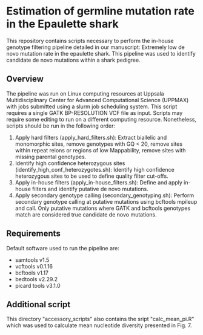 # Estimation of germline mutation rate in the Epaulette shark

This repository contains scripts necessary to perform the in-house genotype filtering pipeline detailed in our manuscript:
Extremely low de novo mutation rate in the epaulette shark. This pipeline was used to identify candidate de novo mutations within a shark pedigree.

## Overview
The pipeline was run on Linux computing resources at Uppsala Multidisciplinary Center for Advanced Computational Science (UPPMAX) with jobs submitted using a slurm job scheduling system. This script requires a single GATK BP-RESOLUTION VCF file as input. Scripts may require some editing to run on a different computing resource. Nonetheless, scripts should be run in the following order:

1. Apply hard filters (apply_hard_filters.sh): Extract biallelic and monomorphic sites, remove genotypes with GQ < 20, remove sites within repeat reions or regions of low Mappability, remove sites with missing parental genotypes.
2. Identify high confidence heterozygous sites (identify_high_conf_heterozygotes.sh): Identify high confidence heterozygous sites to be used to define quality filter cut-offs.
3. Apply in-house filters (apply_in-house_filters.sh): Define and apply in-house filters and identify putative de novo mutations. 
4. Apply secondary genotype calling (secondary_genotyping.sh): Perform secondary genotype calling at putative mutations using bcftools mpileup and call. Only putative mutations where GATK and bcftools genotypes match are considered true candidate de novo mutations. 

## Requirements 

Default software used to run the pipeline are:
- samtools v1.5
- vcftools v0.1.16
- bcftools v1.17
- bedtools v2.29.2
- picard tools v3.1.0

## Additional script
This directory "accessory_scripts" also contains the sript "calc_mean_pi.R" which was used to calculate mean nucleotide diversity presented in Fig. 7. 
